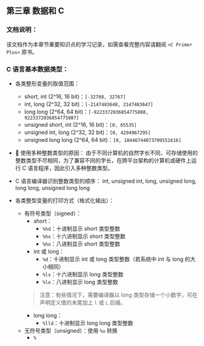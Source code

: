 ## 第三章 数据和 C

### 文档说明：
该文档作为本章节重要知识点的学习记录，如需查看完整内容请翻阅 `<C Primer Plus>` 原书。

### C 语言基本数据类型：
- 各类整形变量的取值范围：
  - short, int (2^16, 16 bit)：`[-32768, 32767]`
  - int, long (2^32, 32 bit)：`[-2147483648, 2147483647]`
  - long long (2^64, 64 bit)：`[-9223372036854775808, 9223372036854775807]`
  - unsigned short, int (2^16, 16 bit)：`[0, 65535]`
  - unsigned int, long (2^32, 32 bit)：`[0, 4294967295]`
  - unsigned long long (2^64, 64 bit)：`[0, 18446744073709551616]`
- 🚀 使用多种整数类型的原因：
  由于不同计算机的自然字长不同，可存储使用的整数类型不尽相同，为了兼容不同的字长，在跨平台架构的计算机或硬件上运行 C 语言程序，因此引入多种整数类型。

- C 语言编译器识别整数类型的顺序：
  int, unsigned int, long, unsigned long, long long, unsigned long long

- 各类整型变量的打印方式（格式化输出）：
  - 有符号类型（signed）：
    - short：
      - `%hd`：十进制显示 short 类型整数
      - `%hx`：十六进制显示 short 类型整数
      - `%ho`：八进制显示 short 类型整数
    - int 或 long：
      - `%d`：十进制显示 int 或 long 类型整数（若系统中 int 与 long 的大小相同）
      - `%lx`：十六进制显示 long 类型整数
      - `%lo`：八进制显示 long 类型整数
    > 注意：有些情况下，需要编译器以 long 类型存储一个小数字，可在声明定义值的末尾加上 `l` 或 `L` 后缀。  
    - long long：
      - `%lld`：十进制显示 long long 类型整数
  - 无符号类型（unsigned）：使用 `%u` 转换
    - `%`